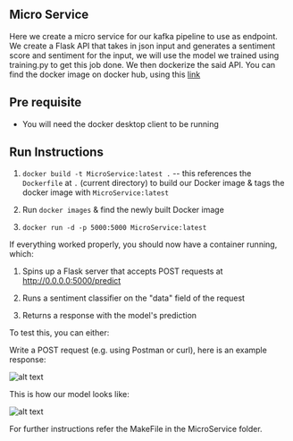 ## Micro Service
Here we create a micro service for our kafka pipeline to use as endpoint. We create a Flask API that takes in json input and generates a sentiment score and sentiment for the input, we will use the model we trained using training.py to get this job done.
We then dockerize the said API. You can find the docker image on docker hub, using this [link](https://hub.docker.com/r/sidn10/microservice)

## Pre requisite
- You will need the docker desktop client to be running

## Run Instructions

1. `docker build -t MicroService:latest .` -- this references the `Dockerfile` at `.` (current directory) to build our Docker image & tags the docker image with `MicroService:latest`

2. Run `docker images` & find the newly built Docker image

3. `docker run -d -p 5000:5000 MicroService:latest` 

If everything worked properly, you should now have a container running, which:

1. Spins up a Flask server that accepts POST requests at http://0.0.0.0:5000/predict

2. Runs a sentiment classifier on the "data" field of the request 

3. Returns a response with the model's prediction 

To test this, you can either:

Write a POST request (e.g. using Postman or curl), here is an example response:

![alt text]()

This is how our model looks like:

![alt text]()


For further instructions refer the MakeFile in the MicroService folder.
